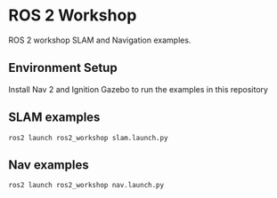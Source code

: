 # ROS 2 Workshop

ROS 2 workshop SLAM and Navigation examples.

## Environment Setup

Install Nav 2 and Ignition Gazebo to run the examples in this repository

## SLAM examples

```
ros2 launch ros2_workshop slam.launch.py 
```

## Nav examples

```
ros2 launch ros2_workshop nav.launch.py 
```

